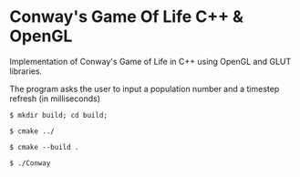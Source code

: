 # Conway's Game Of Life C++ & OpenGL

Implementation of Conway's Game of Life in C++ using OpenGL and GLUT libraries.

The program asks the user to input a population number and a timestep refresh (in milliseconds)

`$ mkdir build; cd build;`

`$ cmake ../`

`$ cmake --build .`

`$ ./Conway`

